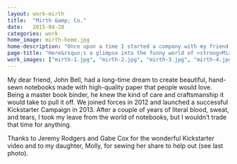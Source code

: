 ```yaml
---
layout: work-mirth
title:  "Mirth &amp; Co."
date:   2015-04-28
categories: work
home_image: mirth-home.jpg
home-description: "Once upon a time I started a company with my friend. We made notebooks for humans. Letterpressed, made with 100% recycled paper, and hand-sewn here in Austin, Texas."
page-title: "Here&rsquo;s a glimpse into the funny world of <strong>Mirth &amp; Co.</strong>, a hand-sewn notebook company."
work_images: ["mirth-1.jpg", "mirth-2.jpg", "mirth-3.jpg", "mirth-4.jpg", "mirth-5.jpg", "mirth-6.jpg", "mirth-7.jpg", "mirth-8.jpg", "mirth-9.jpg", "mirth-10.jpg", "mirth-11.jpg"]
---
```


My dear friend, John Bell, had a long-time dream to create beautiful, hand-sewn notebooks made with high-quality paper that people would love. Being a master book binder, he knew the kind of care and craftsmanship it would take to pull it off. We joined forces in 2012 and launched a successful Kickstarter Campaign in 2013. After a couple of years of literal blood, sweat, and tears, I took my leave from the world of notebooks, but I wouldn&rsquo;t trade that time for anything.

Thanks to Jeremy Rodgers and Gabe Cox for the wonderful Kickstarter video and to my daughter, Molly, for sewing her share to help out (see last photo).
